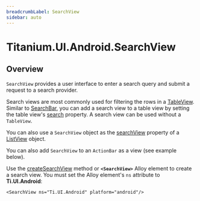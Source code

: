 ```yaml
---
breadcrumbLabel: SearchView
sidebar: auto
---
```


# Titanium.UI.Android.SearchView

<ProxySummary/>

## Overview

`SearchView` provides a user interface to enter a search query and submit a request to a search provider.

Search views are most commonly used for filtering the rows in a [TableView](Titanium.UI.TableView).
Similar to [SearchBar](Titanium.UI.SearchBar), you can add a search view to a table view by setting the table view's 
[search](Titanium.UI.TableView.search) property. A search view can be used without a `TableView`. 

You can also use a `SearchView` object as the [searchView](Titanium.UI.ListView.searchView)
property of a [ListView](Titanium.UI.ListView) object.

You can also add `SearchView` to an `ActionBar` as a view (see example below).

Use the [createSearchView](Titanium.UI.Android.createSearchView) method or **`<SearchView>`** Alloy element to create
a search view. You must set the Alloy element's `ns` attribute to **Ti.UI.Android**:

    <SearchView ns="Ti.UI.Android" platform="android"/>

<ApiDocs/>
